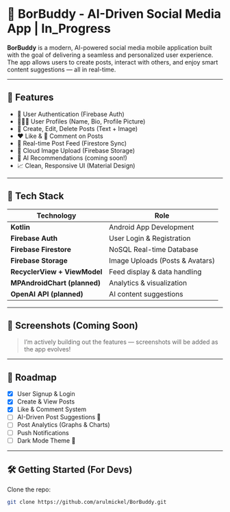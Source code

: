 # 📱 BorBuddy - AI-Driven Social Media App | In_Progress

**BorBuddy** is a modern, AI-powered social media mobile application built with the goal of delivering a seamless and personalized user experience. 
The app allows users to create posts, interact with others, and enjoy smart content suggestions — all in real-time.

---

## 🚀 Features

- 🔐 User Authentication (Firebase Auth)
- 🧑‍🤝‍🧑 User Profiles (Name, Bio, Profile Picture)
- 📝 Create, Edit, Delete Posts (Text + Image)
- ❤️ Like & 💬 Comment on Posts
- 📰 Real-time Post Feed (Firestore Sync)
- 📂 Cloud Image Upload (Firebase Storage)
- 🤖 AI Recommendations (coming soon!)
- 📈 Clean, Responsive UI (Material Design)

---

## 🧠 Tech Stack

| Technology      | Role                          |
|----------------|-------------------------------|
| **Kotlin**      | Android App Development       |
| **Firebase Auth** | User Login & Registration     |
| **Firebase Firestore** | NoSQL Real-time Database   |
| **Firebase Storage** | Image Uploads (Posts & Avatars) |
| **RecyclerView + ViewModel** | Feed display & data handling |
| **MPAndroidChart (planned)** | Analytics & visualization |
| **OpenAI API (planned)** | AI content suggestions      |

---

## 📸 Screenshots (Coming Soon)

> I’m actively building out the features — screenshots will be added as the app evolves!

---

## 📅 Roadmap

- [x] User Signup & Login
- [x] Create & View Posts
- [x] Like & Comment System
- [ ] AI-Driven Post Suggestions 🤖
- [ ] Post Analytics (Graphs & Charts)
- [ ] Push Notifications
- [ ] Dark Mode Theme 🌙

---

## 🛠️ Getting Started (For Devs)

Clone the repo:
```bash
git clone https://github.com/arulmickel/BorBuddy.git
